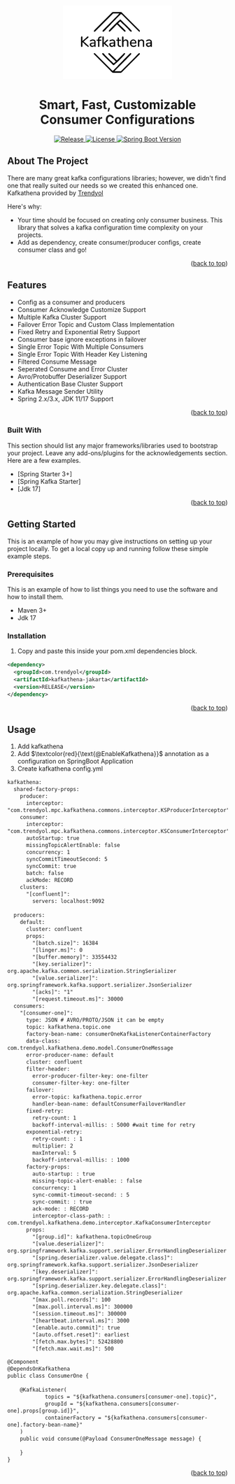 <div id="top"></div>
<p align="center">
<img src="docs/images/kafkathena_logo.png" width="250" alt="Kafkathena"/>
</p>

<h1 align="center">Smart, Fast, Customizable Consumer Configurations</h1>

<p align="center">
<a href="https://github.com/Trendyol/kafkathena-commons/blob/next/LICENSE">
    <img src="https://img.shields.io/github/v/release/Trendyol/kafkathena-commons" alt="Release" />
  </a>
<a href="https://img.shields.io/badge/spring%20boot-2.x%7C3.x-orange">
    <img src="https://img.shields.io/badge/spring%20boot-2.x%7C3.x-orange" alt="License" />
  </a>
  <a href="https://github.com/Trendyol/kafkathena-commons/blob/next/LICENSE">
    <img src="https://img.shields.io/github/license/trendyol/baklava" alt="Spring Boot Version" />
  </a>
</p>

<!-- ABOUT THE PROJECT -->
## About The Project

There are many great kafka configurations libraries; however, we didn't find one that really suited our needs so we created this enhanced one. Kafkathena provided by [Trendyol](https://github.com/trendyol)

Here's why:
* Your time should be focused on creating only consumer business. This library that solves a kafka configuration time complexity on your projects.
* Add as dependency, create consumer/producer configs, create consumer class and go!

<p align="right">(<a href="#top">back to top</a>)</p>

<!-- Features -->
## Features

* Config as a consumer and producers
* Consumer Acknowledge Customize Support
* Multiple Kafka Cluster Support
* Failover Error Topic and Custom Class Implementation
* Fixed Retry and Exponential Retry Support
* Consumer base ignore exceptions in failover
* Single Error Topic With Multiple Consumers
* Single Error Topic With Header Key Listening
* Filtered Consume Message
* Seperated Consume and Error Cluster
* Avro/Protobuffer Deserializer Support
* Authentication Base Cluster Support
* Kafka Message Sender Utility
* Spring 2.x/3.x, JDK 11/17 Support

<p align="right">(<a href="#top">back to top</a>)</p>

<!-- Build With -->
### Built With

This section should list any major frameworks/libraries used to bootstrap your project. Leave any add-ons/plugins for the acknowledgements section. Here are a few examples.

* [Spring Starter 3+]
* [Spring Kafka Starter]
* [Jdk 17]

<p align="right">(<a href="#top">back to top</a>)</p>

<!-- GETTING STARTED -->
## Getting Started

This is an example of how you may give instructions on setting up your project locally.
To get a local copy up and running follow these simple example steps.

### Prerequisites

This is an example of how to list things you need to use the software and how to install them.
* Maven 3+
* Jdk 17

### Installation
1. Copy and paste this inside your pom.xml dependencies block.
```xml
<dependency>
  <groupId>com.trendyol</groupId>
  <artifactId>kafkathena-jakarta</artifactId>
  <version>RELEASE</version>
</dependency>
```

<p align="right">(<a href="#top">back to top</a>)</p>

<!-- USAGE EXAMPLES -->
## Usage

1. Add kafkathena
1. Add $`\textcolor{red}{\text{@EnableKafkathena}}`$ annotation as a configuration on SpringBoot Application
2. Create kafkathena config.yml

```
kafkathena:
  shared-factory-props:
    producer:
      interceptor: "com.trendyol.mpc.kafkathena.commons.interceptor.KSProducerInterceptor"
    consumer:
      interceptor: "com.trendyol.mpc.kafkathena.commons.interceptor.KSConsumerInterceptor"
      autoStartup: true
      missingTopicAlertEnable: false
      concurrency: 1
      syncCommitTimeoutSecond: 5
      syncCommit: true
      batch: false
      ackMode: RECORD
    clusters:
      "[confluent]":
        servers: localhost:9092
    
  producers:
    default:
      cluster: confluent
      props:
        "[batch.size]": 16384
        "[linger.ms]": 0
        "[buffer.memory]": 33554432
        "[key.serializer]": org.apache.kafka.common.serialization.StringSerializer
        "[value.serializer]": org.springframework.kafka.support.serializer.JsonSerializer
        "[acks]": "1"
        "[request.timeout.ms]": 30000
  consumers:
    "[consumer-one]":
      type: JSON # AVRO/PROTO/JSON it can be empty
      topic: kafkathena.topic.one
      factory-bean-name: consumerOneKafkaListenerContainerFactory
      data-class: com.trendyol.kafkathena.demo.model.ConsumerOneMessage
      error-producer-name: default
      cluster: confluent
      filter-header:
        error-producer-filter-key: one-filter
        consumer-filter-key: one-filter
      failover:
        error-topic: kafkathena.topic.error
        handler-bean-name: defaultConsumerFailoverHandler
      fixed-retry:
        retry-count: 1
        backoff-interval-millis: : 5000 #wait time for retry
      exponential-retry:
        retry-count: : 1
        multiplier: 2
        maxInterval: 5
        backoff-interval-millis: : 1000
      factory-props:
        auto-startup: : true
        missing-topic-alert-enable: : false
        concurrency: 1
        sync-commit-timeout-second: : 5
        sync-commit: : true
        ack-mode: : RECORD
        interceptor-class-path: : com.trendyol.kafkathena.demo.interceptor.KafkaConsumerInterceptor
      props:
        "[group.id]": kafkathena.topicOneGroup
        "[value.deserializer]": org.springframework.kafka.support.serializer.ErrorHandlingDeserializer
        "[spring.deserializer.value.delegate.class]": org.springframework.kafka.support.serializer.JsonDeserializer
        "[key.deserializer]": org.springframework.kafka.support.serializer.ErrorHandlingDeserializer
        "[spring.deserializer.key.delegate.class]": org.apache.kafka.common.serialization.StringDeserializer
        "[max.poll.records]": 100
        "[max.poll.interval.ms]": 300000
        "[session.timeout.ms]": 300000
        "[heartbeat.interval.ms]": 3000
        "[enable.auto.commit]": true
        "[auto.offset.reset]": earliest
        "[fetch.max.bytes]": 52428800
        "[fetch.max.wait.ms]": 500
```
```
@Component
@DependsOnKafkathena
public class ConsumerOne {

    @KafkaListener(
            topics = "${kafkathena.consumers[consumer-one].topic}",
            groupId = "${kafkathena.consumers[consumer-one].props[group.id]}",
            containerFactory = "${kafkathena.consumers[consumer-one].factory-bean-name}"
    )
    public void consume(@Payload ConsumerOneMessage message) {

    }
}
```

<p align="right">(<a href="#top">back to top</a>)</p>

